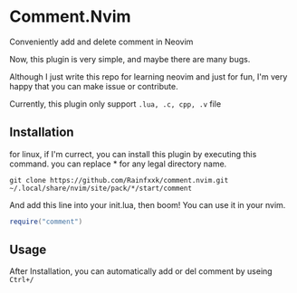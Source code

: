 # Comment.Nvim
Conveniently add and delete comment in Neovim

Now, this plugin is very simple, and maybe there are many bugs. 

Although I just write this repo for learning neovim and just for fun, I'm very happy that you can make issue or contribute.

Currently, this plugin only support `.lua, .c, cpp, .v` file

## Installation

for linux, if I'm currect, you can install this plugin by executing this command. you can replace * for any legal directory name.

```shell
git clone https://github.com/Rainfxxk/comment.nvim.git ~/.local/share/nvim/site/pack/*/start/comment
```

And add this line into your init.lua, then boom! You can use it in your nvim.
```lua
require("comment")
```

## Usage

After Installation, you can automatically add or del comment by useing `Ctrl+/`